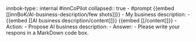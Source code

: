 innbok-type:: internal
#innCoPilot
collapsed:: true
	- #prompt {{embed [[innBoK/AI-business-description/few shots]]}}
		- My business description:
		- {{embed [[AI business description/content]]}} {{embed [[/content]]}}
		- Action:
		- Propose AI business description: 
		- Answer:
		- Please write your respons in a MarkDown code box.




